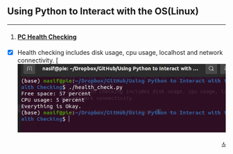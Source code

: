 ## Using Python to Interact with the OS(Linux)
___

1. #### [PC Health Checking](https://github.com/oii-nasif/Using-Python-to-Interact-with-the-OS-Linux-/tree/main/Health%20Checking)
- [x] Health checking includes disk usage, cpu usage, localhost and network connectivity.
[![Sample Output:](/images/healthChecking.png)


<p align="right"><a href="#top">🔝</a></p>